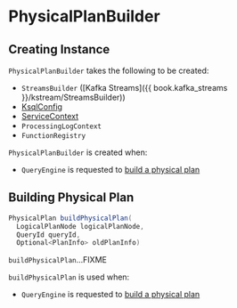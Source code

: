 # PhysicalPlanBuilder

## Creating Instance

`PhysicalPlanBuilder` takes the following to be created:

* <span id="builder"> `StreamsBuilder` ([Kafka Streams]({{ book.kafka_streams }}/kstream/StreamsBuilder))
* <span id="ksqlConfig"> [KsqlConfig](KsqlConfig.md)
* <span id="serviceContext"> [ServiceContext](ServiceContext.md)
* <span id="processingLogContext"> `ProcessingLogContext`
* <span id="functionRegistry"> `FunctionRegistry`

`PhysicalPlanBuilder` is created when:

* `QueryEngine` is requested to [build a physical plan](QueryEngine.md#buildPhysicalPlan)

## <span id="buildPhysicalPlan"> Building Physical Plan

```java
PhysicalPlan buildPhysicalPlan(
  LogicalPlanNode logicalPlanNode,
  QueryId queryId,
  Optional<PlanInfo> oldPlanInfo)
```

`buildPhysicalPlan`...FIXME

`buildPhysicalPlan` is used when:

* `QueryEngine` is requested to [build a physical plan](QueryEngine.md#buildPhysicalPlan)
